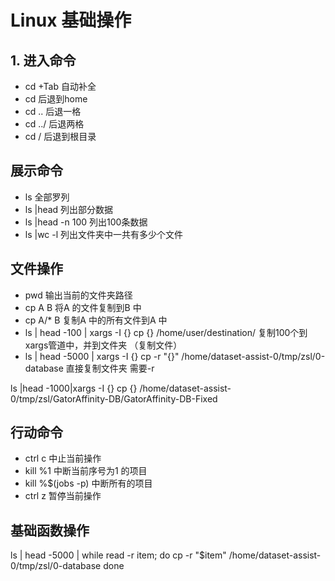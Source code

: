 # Linux 基础操作
## 1. 进入命令
- cd +Tab 自动补全
- cd 后退到home
- cd .. 后退一格
- cd ../ 后退两格
- cd / 后退到根目录

## 展示命令
- ls 全部罗列
- ls |head 列出部分数据
- ls |head -n 100 列出100条数据
- ls |wc -l 列出文件夹中一共有多少个文件

## 文件操作
- pwd 输出当前的文件夹路径
- cp A B 将A 的文件复制到B 中
- cp A/* B 复制A 中的所有文件到A 中
- ls | head -100 | xargs -I {} cp {} /home/user/destination/ 复制100个到xargs管道中，并到文件夹 （复制文件）
- ls | head -5000 | xargs -I {} cp -r "{}" /home/dataset-assist-0/tmp/zsl/0-database 直接复制文件夹 需要-r

 ls |head -1000|xargs -I {} cp {} /home/dataset-assist-0/tmp/zsl/GatorAffinity-DB/GatorAffinity-DB-Fixed
## 行动命令
- ctrl c 中止当前操作
- kill %1 中断当前序号为1 的项目
- kill %$(jobs -p) 中断所有的项目
- ctrl z 暂停当前操作

## 基础函数操作

ls | head -5000 | while read -r item; do
    cp -r "$item" /home/dataset-assist-0/tmp/zsl/0-database
done